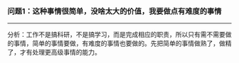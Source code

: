 ### 问题1：这种事情很简单，没啥太大的价值，我要做点有难度的事情

---

分析：工作不是搞科研，不是搞学习，而是完成相应的职责，所以只有需不需要做的事情，简单的事情要做，有难度的事情也要做的。先把简单的事情做熟了，做精了，才有处理更高级事情的能力。

